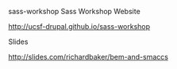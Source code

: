 sass-workshop
Sass Workshop Website

http://ucsf-drupal.github.io/sass-workshop

Slides

http://slides.com/richardbaker/bem-and-smaccs
